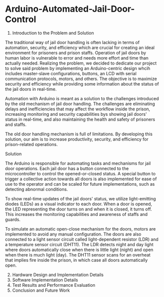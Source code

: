# Arduino-Automated-Jail-Door-Control

1. Introduction to the Problem and Solution

The traditional way of jail door handling is often lacking in terms of automation, security, and efficiency which are crucial for creating an ideal environment for prisoners and prison staffs. Operation of jail doors by human labor is vulnerable to error and needs more effort and time than actually needed. Realizing the problem, we decided to dedicate our project to solve said problem by implementing an Arduino-centric design whcih includes master-slave configurations, buttons, an LCD with serial communication protocols, motors, and others. The objective is to maximize security and efficiency while providing some information about the status of the jail doors in real-time.

Automation with Arduino is meant as a solution to the challenges introduced by the old mechanism of jail door handling. The challenges are eliminating delays and inefficiencies that may affect the workflow inside the prison, increasing monitoring and security capabilities bys showing jail doors' status in real-time, and also maintaining the health and safety of prisoners and staffs.

The old door handling mechanism is full of limitations. By developing this solution, our aim is to increase productivity, security, and efficiency for prison-related operations.

Solution

The Arduino is responsible for automating tasks and mechanisms for jail door operations. Each jail door has a button connected to the microcontroller to control the opened-or-closed status. A special button to trigger a collective action towards all doors is also implemented for ease of use to the operator and can be scaled for future implementations, such as detecting abnormal conditions.

To show real-time updates of the jail doors' status, we utilize light-emitting diodes (LEDs) as a visual indicator to each door. When a door is opened, the LED representing the door turns on and when it is closed, it turns off. This increases the monitoring capabilities and awareness of staffs and guards.

To simulate an automatic open-close mechanism for the doors, motors are implemented to avoid any manual configuration. The doors are also connected to a light sensor circuit called light-dependent resistor (LDR) and a temperature sensor circuit (DHT11). The LDR detects night and day light where doors automatically close when there is little light (night) and open when there is much light (day). The DHT11 sensor scans for an overheat that implies fire inside the prison, in which case all doors automatically open.

2. Hardware Design and Implementation Details
3. Software Implementation Details
4. Test Results and Performance Evaluation
5. Conclusion and Future Work
